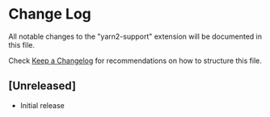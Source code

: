 # Change Log

All notable changes to the "yarn2-support" extension will be documented in this file.

Check [Keep a Changelog](http://keepachangelog.com/) for recommendations on how to structure this file.

## [Unreleased]

- Initial release